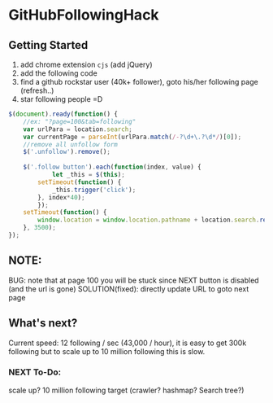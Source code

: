 # GitHubFollowingHack


## Getting Started

1. add chrome extension `cjs` (add jQuery)
2. add the following code
3. find a github rockstar user (40k+ follower), goto his/her following page (refresh..)
4. star following people =D


```javascript
$(document).ready(function() {
	//ex: "?page=100&tab=following"
	var urlPara = location.search;
  	var currentPage = parseInt(urlPara.match(/-?\d+\.?\d*/)[0]);
  	//remove all unfollow form
	$('.unfollow').remove();
  
  	$('.follow button').each(function(index, value) {
  	    	let _this = $(this);
		setTimeout(function() {
			_this.trigger('click');
		}, index*40);
    	});
	setTimeout(function() {
		window.location = window.location.pathname + location.search.replace(currentPage, currentPage+1)
	}, 3500);
});
```

## NOTE:
BUG: note that at page 100 you will be stuck since NEXT button is disabled (and the url is gone)
SOLUTION(fixed): directly update URL to goto next page


## What's next?
Current speed: 12 following / sec (43,000 / hour), it is easy to get 300k following but to scale up to 10 million following this is slow. 


### NEXT To-Do:
scale up? 10 million following target (crawler? hashmap? Search tree?)
